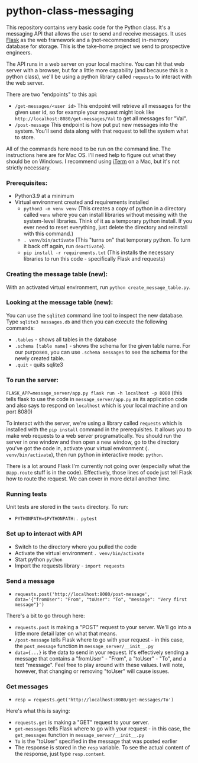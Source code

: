 # python-class-messaging

This repository contains very basic code for the Python class. It's a messaging API that allows the user to send and receive messages. It uses [Flask](https://flask.palletsprojects.com/en/2.2.x/) as the web framework and a (not-recommended) in-memory database for storage. This is the take-home project we send to prospective engineers.

The API runs in a web server on your local machine. You can hit that web server with a browser, but for a little more capability (and because this is a python class), we'll be using a python library called `requests` to interact with the web server.

There are two "endpoints" to this api:
- `/get-messages/<user id>` This endpoint will retrieve all messages for the given user id, so for example your request might look like `http://localhost:8080/get-messages/Val` to get all messages for "Val".
- `/post-message` This endpoint is how put put new messages into the system. You'll send data along with that request to tell the system what to store.

All of the commands here need to be run on the command line. The instructions here are for Mac OS. I'll need help to figure out what they should be on Windows. I recommend using [iTerm](https://iterm2.com) on a Mac, but it's not strictly necessary.

### Prerequisites:
- Python3.9 at a minimum
- Virtual environment created and requirements installed
  - `python3 -m venv venv` (This creates a copy of python in a directory called `venv` where you can install libraries without messing with the system-level libraries. Think of it as a temporary python install. If you ever need to reset everything, just delete the directory and reinstall with this command.)
  - `. venv/bin/activate` (This "turns on" that temporary python. To turn it back off again, run `deactivate`).
  - `pip install -r requirements.txt` (This installs the necessary libraries to run this code - specifically Flask and requests)

### Creating the message table (new):
With an activated virtual environment, run `python create_message_table.py`.

### Looking at the message table (new):
You can use the `sqlite3` command line tool to inspect the new database. Type `sqlite3 messages.db` and then you can execute the following commands:
- `.tables` - shows all tables in the database
- `.schema [table name]` - shows the schema for the given table name. For our purposes, you can use `.schema messages` to see the schema for the newly created table.
- `.quit` - quits sqlite3

### To run the server:
`FLASK_APP=message_server/app.py flask run -h localhost -p 8080` (this tells flask to use the code in `message_server/app.py` as its application code and also says to respond on `localhost` which is your local machine and on port 8080)

To interact with the server, we're using a library called `requests` which is installed with the `pip install` command in the prerequisites. It allows you to make web requests to a web server programatically. You should run the server in one window and then open a new window, go to the directory you've got the code in, activate your virtual environment (`. venv/bin/activate`), then run python in interactive mode: `python`.

There is a lot around Flask I'm currently not going over (especially what the `@app.route` stuff is in the code). Effectively, those lines of code just tell Flask how to route the request. We can cover in more detail another time.

### Running tests
Unit tests are stored in the `tests` directory. To run:
- `PYTHONPATH=$PYTHONPATH:. pytest`

### Set up to interact with API
- Switch to the directory where you pulled the code
- Activate the virtual environment `. venv/bin/activate`
- Start python `python`
- Import the requests library - `import requests`

### Send a message
- `requests.post('http://localhost:8080/post-message', data='{"fromUser": "From", "toUser": "To", "message": "Very first message"}')`

There's a bit to go through here:
- `requests.post` is making a "POST" request to your server. We'll go into a little more detail later on what that means.
- `/post-message` tells Flask where to go with your request - in this case, the `post_message` function in `message_server/__init__.py`
- `data={...}` is the data to send in your request. It's effectively sending a message that contains a "fromUser" - "From", a "toUser" - "To", and a text "message". Feel free to play around with these values. I will note, however, that changing or removing "toUser" will cause issues.

### Get messages
- `resp = requests.get('http://localhost:8080/get-messages/To')`

Here's what this is saying:
- `requests.get` is making a "GET" request to your server.
- `get-messages` tells Flask where to go with your request - in this case, the `get_messages` function in `message_server/__init__.py`
- `To` is the "toUser" specified in the message that was posted earlier
- The response is stored in the `resp` variable. To see the actual content of the response, just type `resp.content`.
